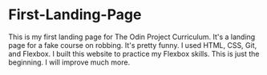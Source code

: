 # First-Landing-Page

This is my first landing page for The Odin Project Curriculum. It's a landing page for a fake course on robbing. It's pretty funny. I used HTML, CSS, Git, and Flexbox. I built this website to practice my Flexbox skills. This is just the beginning. I will improve much more.
